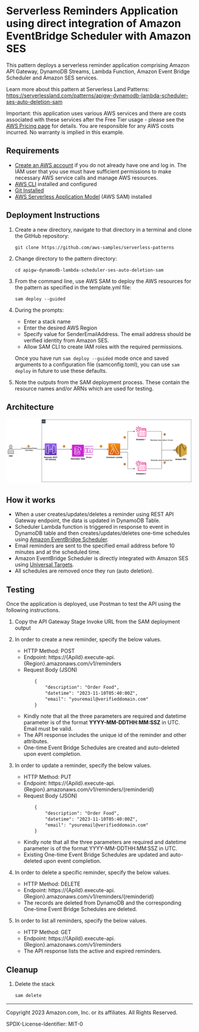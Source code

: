 # Serverless Reminders Application using direct integration of Amazon EventBridge Scheduler with Amazon SES

This pattern deploys a serverless reminder application comprising Amazon API Gateway, DynamoDB Streams, Lambda Function, Amazon Event Bridge Scheduler and Amazon SES services.

Learn more about this pattern at Serverless Land Patterns: https://serverlessland.com/patterns/apigw-dynamodb-lambda-scheduler-ses-auto-deletion-sam

Important: this application uses various AWS services and there are costs associated with these services after the Free Tier usage - please see the [AWS Pricing page](https://aws.amazon.com/pricing/) for details. You are responsible for any AWS costs incurred. No warranty is implied in this example.

## Requirements

* [Create an AWS account](https://portal.aws.amazon.com/gp/aws/developer/registration/index.html) if you do not already have one and log in. The IAM user that you use must have sufficient permissions to make necessary AWS service calls and manage AWS resources.
* [AWS CLI](https://docs.aws.amazon.com/cli/latest/userguide/install-cliv2.html) installed and configured
* [Git Installed](https://git-scm.com/book/en/v2/Getting-Started-Installing-Git)
* [AWS Serverless Application Model](https://docs.aws.amazon.com/serverless-application-model/latest/developerguide/serverless-sam-cli-install.html) (AWS SAM) installed

## Deployment Instructions

1. Create a new directory, navigate to that directory in a terminal and clone the GitHub repository:
    ``` 
    git clone https://github.com/aws-samples/serverless-patterns
    ```
2. Change directory to the pattern directory:
    ```
    cd apigw-dynamodb-lambda-scheduler-ses-auto-deletion-sam
    ```
3. From the command line, use AWS SAM to deploy the AWS resources for the pattern as specified in the template.yml file:
    ```
    sam deploy --guided
    ```
4. During the prompts:
    * Enter a stack name
    * Enter the desired AWS Region
    * Specify value for SenderEmailAddress. The email address should be verified identity from Amazon SES.
    * Allow SAM CLI to create IAM roles with the required permissions.

    Once you have run `sam deploy --guided` mode once and saved arguments to a configuration file (samconfig.toml), you can use `sam deploy` in future to use these defaults.

5. Note the outputs from the SAM deployment process. These contain the resource names and/or ARNs which are used for testing.

## Architecture

![Architecture](./images/reminders-application-flow.png)

## How it works

- When a user creates/updates/deletes a reminder using REST API Gateway endpoint, the data is updated in DynamoDB Table.
- Scheduler Lambda function is triggered in response to event in DynamoDB table and then creates/updates/deletes one-time schedules using [Amazon EventBridge Scheduler](https://aws.amazon.com/blogs/compute/introducing-amazon-eventbridge-scheduler/).
- Email reminders are sent to the specified email address before 10 minutes and at the scheduled time.
- Amazon EventBridge Scheduler is directly integrated with Amazon SES using [Universal Targets](https://docs.aws.amazon.com/scheduler/latest/UserGuide/managing-targets-universal.html).
- All schedules are removed once they run (auto deletion).

## Testing
    
Once the application is deployed, use Postman to test the API using the following instructions.

1) Copy the API Gateway Stage Invoke URL from the SAM deployment output
2) In order to create a new reminder, specify the below values.

    - HTTP Method: POST
    - Endpoint: https://{ApiId}.execute-api.{Region}.amazonaws.com/v1/reminders
    - Request Body (JSON)
    	```
            {
                "description": "Order Food",
                "datetime": "2023-11-10T05:40:00Z",
                "email": "youremail@verifieddomain.com"
            }
	    ```
    - Kindly note that all the three parameters are required and datetime parameter is of the format **YYYY-MM-DDTHH:MM:SSZ** in UTC. Email must be valid.
    - The API response includes the unique id of the reminder and other attributes.
    - One-time Event Bridge Schedules are created and auto-deleted upon event completion.

3) In order to update a reminder, specify the below values.

    - HTTP Method: PUT
    - Endpoint: https://{ApiId}.execute-api.{Region}.amazonaws.com/v1/reminders/{reminderid}
    - Request Body (JSON)
    	```
            {
                "description": "Order Food",
                "datetime": "2023-11-10T05:40:00Z",
                "email": "youremail@verifieddomain.com"
            }
	    ```
    - Kindly note that all the three parameters are required and datetime parameter is of the format YYYY-MM-DDTHH:MM:SSZ in UTC.
    - Existing One-time Event Bridge Schedules are updated and auto-deleted upon event completion.

4) In order to delete a specific reminder, specify the below values.

    - HTTP Method: DELETE
    - Endpoint: https://{ApiId}.execute-api.{Region}.amazonaws.com/v1/reminders/{reminderid}
    - The records are deleted from DynamoDB and the corresponding One-time Event Bridge Schedules are deleted.

5) In order to list all reminders, specify the below values.
    - HTTP Method: GET
    - Endpoint: https://{ApiId}.execute-api.{Region}.amazonaws.com/v1/reminders
    - The API response lists the active and expired reminders.

## Cleanup
 
1. Delete the stack
    ```bash
    sam delete
    ```
----
Copyright 2023 Amazon.com, Inc. or its affiliates. All Rights Reserved.

SPDX-License-Identifier: MIT-0